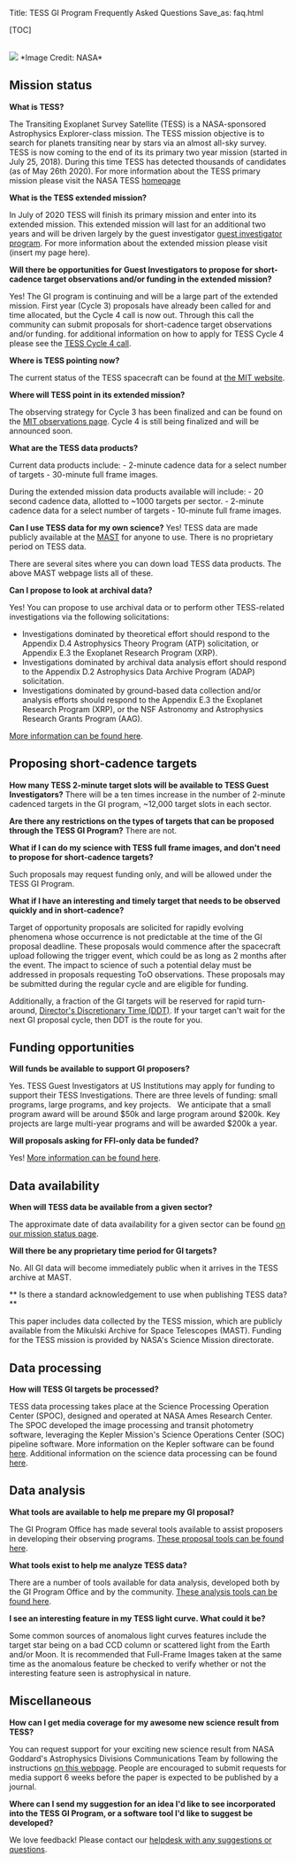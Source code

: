 Title: TESS GI Program Frequently Asked Questions
Save_as: faq.html

[TOC]

<br/>
<img class="img-responsive" style="max-width:67%;" src="images/mission/exoplanetlots.jpg">
*Image Credit: NASA*
<br/>

## Mission status

**What is TESS?**

The Transiting Exoplanet Survey Satellite (TESS) is a NASA-sponsored Astrophysics Explorer-class mission. The TESS mission objective is to search for planets transiting near by stars via an almost all-sky survey. TESS is now coming to the end of its its primary two year mission (started in July 25, 2018). During this time TESS has detected thousands of candidates (as of May 26th 2020). For more information about the TESS primary mission please visit the NASA TESS [homepage](https://heasarc.gsfc.nasa.gov/docs/tess/objectives.html)

**What is the TESS extended mission?**

In July of 2020 TESS will finish its primary mission and enter into its extended mission. This extended mission will last for an additional two years and will be driven largely by  the guest investigator [guest investigator program](https://heasarc.gsfc.nasa.gov/docs/tess/proposing-investigations.html). For more information about the extended mission please visit (insert my page here).


**Will there be opportunities for Guest Investigators to propose for short-cadence target observations and/or funding in the extended mission?**

Yes! The GI program is continuing and will be a large part of the extended mission. First year (Cycle 3) proposals have already been called for and time allocated, but the Cycle 4 call is now out. Through this call the community can submit proposals for short-cadence target observations and/or funding. for additional information on how to apply for TESS Cycle 4 please see the [TESS Cycle 4 call](https://nspires.nasaprs.com/external/solicitations/summary!init.do?solId=%7B4B9CAAB3-D398-183A-B1F3-EF963DF415C7%7D&path=open).


**Where is TESS pointing now?**

The current status of the TESS spacecraft can be found at [the MIT website](https://tess.mit.edu/observations/).

**Where will TESS point in its extended mission?**

The observing strategy for Cycle 3 has been finalized and can be found on the [MIT observations page](https://tess.mit.edu/observations/).  Cycle 4 is still being finalized and will be announced soon. 


**What are the TESS data products?**

Current data products include:
	- 2-minute cadence data for a select number of targets
	- 30-minute full frame images.

During the extended mission data products available will include:
	- 20 second cadence data, allotted to ~1000 targets per sector.
	- 2-minute cadence data for a select number of targets
	- 10-minute full frame images.

**Can I use TESS data for my own science?**
Yes! TESS data are made publicly available at the [MAST](https://archive.stsci.edu/tess/) for anyone to use. There is no proprietary period on TESS data.

There are several sites where you can down load TESS data products. The above MAST webpage lists all of these.

**Can I propose to look at archival data?**
 
Yes! You can propose to use archival data or to perform other TESS-related investigations via the following solicitations:

* Investigations dominated by theoretical effort should respond to the Appendix D.4 Astrophysics Theory Program (ATP) solicitation, or Appendix E.3 the Exoplanet Research Program (XRP).
* Investigations dominated by archival data analysis effort should respond to the Appendix D.2 Astrophysics Data Archive Program (ADAP) solicitation.
* Investigations dominated by ground-based data collection and/or analysis efforts should respond to the Appendix E.3 the Exoplanet Research Program (XRP), or the NSF Astronomy and Astrophysics Research Grants Program (AAG).

[More information can be found here](proposing-investigations.html). 


## Proposing short-cadence targets

**How many TESS 2-minute target slots will be available to TESS Guest Investigators?**
There will be a ten times increase in the number of 2-minute cadenced targets in the GI program, ~12,000 target slots in each sector.

**Are there any restrictions on the types of targets that can be proposed through the TESS GI Program?**
There are not.

**What if I can do my science with TESS full frame images, and don't need to propose for short-cadence targets?**

Such proposals may request funding only, and will be allowed under the TESS GI Program.


**What if I have an interesting and timely target that needs to be observed quickly and in short-cadence?**

Target of opportunity proposals are solicited for rapidly evolving phenomena whose occurrence is not predictable at the time of the GI proposal deadline. These proposals would commence after the spacecraft upload following the trigger event, which could be as long as 2 months after the event. The impact to science of such a potential delay must be addressed in proposals requesting ToO observations. These proposals may be submitted during the regular cycle and are eligible for funding.

Additionally, a fraction of the GI targets will be reserved for rapid turn-around, [Director's Discretionary Time (DDT)](proposing-investigations.html#directors-discretionary-targets). If your target can't wait for the next GI proposal cycle, then DDT is the route for you.

## Funding opportunities

**Will funds be available to support GI proposers?**

Yes. TESS Guest Investigators at US Institutions may apply for funding to support their TESS Investigations. There are three levels of funding: small programs, large programs, and key projects.  
We anticipate that a small program award will be around $50k and large program around $200k.
Key projects are large multi-year programs and will be awarded $200k a year. 

**Will proposals asking for FFI-only data be funded?**

Yes! [More information can be found here](proposing-investigations.html). 

<!-- Additionally, proposals asking for 2-min cadence data will be funded. However, we will not relegate 2-min cadence proposals to FFI-only proposals.-->

## Data availability

**When will TESS data be available from a given sector?**

The approximate date of data availability for a given sector can be found [on our mission status page](status.html).

**Will there be any proprietary time period for GI targets?**

 No. All GI data will become immediately public when it arrives in the TESS archive at MAST.

 ** Is there a standard acknowledgement to use when publishing TESS data?**

 This paper includes data collected by the TESS mission, which are publicly available from the Mikulski Archive for Space Telescopes (MAST). Funding for the TESS mission is provided by NASA's Science Mission directorate.

## Data processing

**How will TESS GI targets be processed?**

TESS data processing takes place at the Science Processing Operation Center (SPOC), designed and operated at NASA Ames Research Center. The SPOC developed the image processing and transit photometry software, leveraging the Kepler Mission's Science Operations Center (SOC) pipeline software. More information on the Kepler software can be found [here](http://kepler.nasa.gov/science/ForScientists/papersAndDocumentation/SOCpapers). Additional information on the science data processing can be found [here](operations.html#science-data-processing).


## Data analysis

**What tools are available to help me prepare my GI proposal?**

The GI Program Office has made several tools available to assist proposers in developing their observing programs. [These proposal tools can be found here](proposal-tools.html).

**What tools exist to help me analyze TESS data?**

There are a number of tools available for data analysis, developed both by the GI Program Office and by the community. [These analysis tools can be found here](software.html).

**I see an interesting feature in my TESS light curve. What could it be?**

Some common sources of anomalous light curves features include the target star being on a bad CCD column or scattered light from the Earth and/or Moon. It is recommended that Full-Frame Images taken at the same time as the anomalous feature be checked to verify whether or not the interesting feature seen is astrophysical in nature.

## Miscellaneous

**How can I get media coverage for my awesome new science result from TESS?**

You can request support for your exciting new science result from NASA Goddard's Astrophysics Divisions Communications Team by following the instructions [on this webpage](media.html). People are encouraged to submit requests for media support 6 weeks before the paper is expected to be published by a journal.

**Where can I send my suggestion for an idea I'd like to see incorporated into the TESS GI Program, or a software tool I'd like to suggest be developed?**

 We love feedback! Please contact our [helpdesk with any suggestions or questions](https://heasarc.gsfc.nasa.gov/cgi-bin/Feedback).





 
